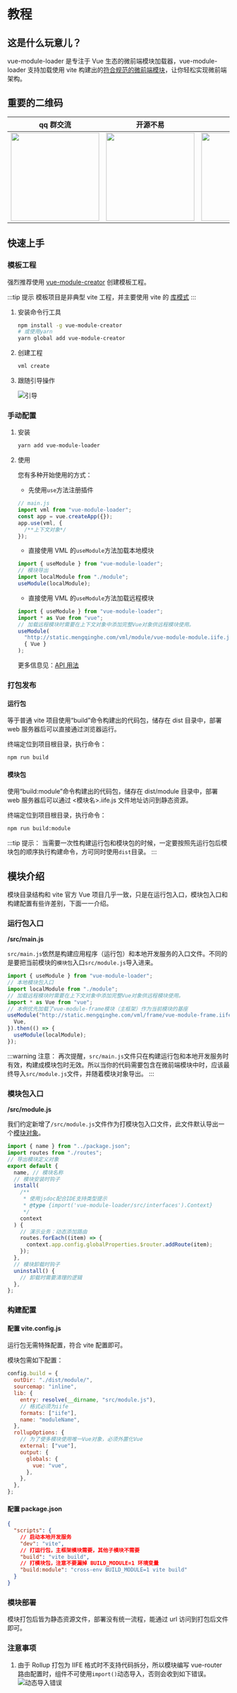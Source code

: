 # 教程

## 这是什么玩意儿？

vue-module-loader 是专注于 Vue 生态的微前端模块加载器，vue-module-loader 支持加载使用 vite 构建出的[符合规范的微前端模块](#模块介绍)，让你轻松实现微前端架构。

## 重要的二维码

| qq 群交流                                        | 开源不易                                          | 酌情支持                                          |
| ------------------------------------------------ | ------------------------------------------------- | ------------------------------------------------- |
| <img src="/group.jpg" height="200" width="auto"> | <img src="/alipay.png" height="200" width="auto"> | <img src="/wechat.jpg" height="200" width="auto"> |

## 快速上手

### 模板工程

强烈推荐使用 [vue-module-creator](https://github.com/mqhe2007/vue-module-creator) 创建模板工程。

:::tip 提示
模板项目是非典型 vite 工程，并主要使用 vite 的 [库模式](https://cn.vitejs.dev/guide/build.html#library-mode)
:::

1. 安装命令行工具

   ```bash
   npm install -g vue-module-creator
   # 或使用yarn
   yarn global add vue-module-creator
   ```

2. 创建工程

   ```bash
   vml create
   ```

3. 跟随引导操作

   ![引导](./images/vml01.png)

### 手动配置

1.  安装

    ```bash
    yarn add vue-module-loader
    ```

2.  使用

    您有多种开始使用的方式：

    - 先使用`use`方法注册插件

    ```js
    // main.js
    import vml from "vue-module-loader";
    const app = vue.createApp({});
    app.use(vml, {
      /**上下文对象*/
    });
    ```

    - 直接使用 VML 的`useModule`方法加载本地模块

    ```js
    import { useModule } from "vue-module-loader";
    // 模块导出
    import localModule from "./module";
    useModule(localModule);
    ```

    - 直接使用 VML 的`useModule`方法加载远程模块

    ```js
    import { useModule } from "vue-module-loader";
    import * as Vue from "vue";
    // 加载远程模块时需要在上下文对象中添加完整Vue对象供远程模块使用。
    useModule(
      "http://static.mengqinghe.com/vml/module/vue-module-module.iife.js",
      { Vue }
    );
    ```

    更多信息见：[API 用法](/api/#具名方法)

### 打包发布

#### 运行包

等于普通 vite 项目使用“build”命令构建出的代码包，储存在 dist 目录中，部署 web 服务器后可以直接通过浏览器运行。

终端定位到项目根目录，执行命令：

```bash
npm run build
```

#### 模块包

使用“build:module”命令构建出的代码包，储存在 dist/module 目录中，部署 web 服务器后可以通过 <模块名>.iife.js 文件地址访问到静态资源。

终端定位到项目根目录，执行命令：

```bash
npm run build:module
```

:::tip 提示：
当需要一次性构建运行包和模块包的时候，一定要按照先运行包后模块包的顺序执行构建命令，方可同时使用`dist`目录。
:::

## 模块介绍

模块目录结构和 vite 官方 Vue 项目几乎一致，只是在运行包入口，模块包入口和构建配置有些许差别，下面一一介绍。

### 运行包入口

**/src/main.js**

`src/main.js`依然是构建应用程序（运行包）和本地开发服务的入口文件。不同的是要把当前模块的`模块包`入口`src/module.js`导入进来。

```js
import { useModule } from "vue-module-loader";
// 本地模块包入口
import localModule from "./module";
// 加载远程模块时需要在上下文对象中添加完整Vue对象供远程模块使用。
import * as Vue from "vue";
// 本例优先加载了vue-module-frame模块（主框架）作为当前模块的基座
useModule("http://static.mengqinghe.com/vml/frame/vue-module-frame.iife.js", {
  Vue,
}).then(() => {
  useModule(localModule);
});
```

:::warning 注意：
再次提醒，`src/main.js`文件只在构建运行包和本地开发服务时有效，构建成模块包时无效。所以当你的代码需要包含在微前端模块中时，应该最终导入`src/module.js`文件，并随着模块对象导出。
:::

### 模块包入口

**/src/module.js**

我们约定新增了`/src/module.js`文件作为打模块包入口文件，此文件默认导出一个[模块对象](/api/#模块对象)。

```js
import { name } from "../package.json";
import routes from "./routes";
// 导出模块定义对象
export default {
  name, // 模块名称
  // 模块安装时钩子
  install(
    /**
     * 使用jsdoc配合IDE支持类型提示
     * @type {import('vue-module-loader/src/interfaces').Context}
     */
    context
  ) {
    // 演示业务：动态添加路由
    routes.forEach((item) => {
      context.app.config.globalProperties.$router.addRoute(item);
    });
  },
  // 模块卸载时钩子
  uninstall() {
    // 卸载时需要清理的逻辑
  },
};
```

### 构建配置

#### 配置 vite.config.js

运行包无需特殊配置，符合 vite 配置即可。

模块包需如下配置：

```js
config.build = {
  outDir: "./dist/module/",
  sourcemap: "inline",
  lib: {
    entry: resolve(__dirname, "src/module.js"),
    // 格式必须为iife
    formats: ["iife"],
    name: "moduleName",
  },
  rollupOptions: {
    // 为了使多模块使用唯一Vue对象，必须外置化Vue
    external: ["vue"],
    output: {
      globals: {
        vue: "vue",
      },
    },
  },
};
```

#### 配置 package.json

```json
{
  "scripts": {
    // 启动本地开发服务
    "dev": "vite",
    // 打运行包，主框架模块需要，其他子模块不需要
    "build": "vite build",
    // 打模块包，注意不要漏掉 BUILD_MODULE=1 环境变量
    "build:module": "cross-env BUILD_MODULE=1 vite build"
  }
}
```

### 模块部署

模块打包后皆为静态资源文件，部署没有统一流程，能通过 url 访问到打包后文件即可。

### 注意事项

1. 由于 Rollup 打包为 IIFE 格式时不支持代码拆分，所以模块编写 vue-router 路由配置时，组件不可使用`import()`动态导入，否则会收到如下错误。
   ![动态导入错误](./images/dynamic-import-error.png)
